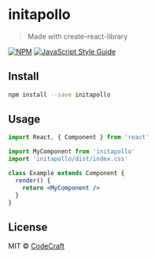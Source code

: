 # initapollo

> Made with create-react-library

[![NPM](https://img.shields.io/npm/v/initapollo.svg)](https://www.npmjs.com/package/initapollo) [![JavaScript Style Guide](https://img.shields.io/badge/code_style-standard-brightgreen.svg)](https://standardjs.com)

## Install

```bash
npm install --save initapollo
```

## Usage

```jsx
import React, { Component } from 'react'

import MyComponent from 'initapollo'
import 'initapollo/dist/index.css'

class Example extends Component {
  render() {
    return <MyComponent />
  }
}
```

## License

MIT © [CodeCraft](https://github.com/CodeCraft)
